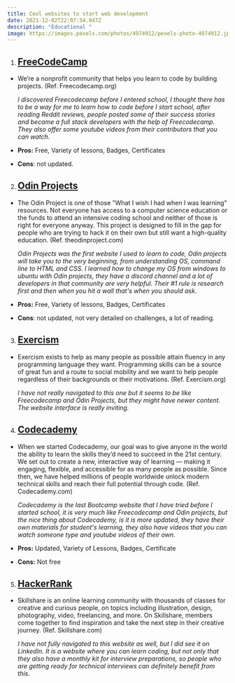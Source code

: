 ```yaml
---
title: Cool websites to start web development
date: 2021-12-02T22:07:54.047Z
description: "Educational "
image: https://images.pexels.com/photos/4974912/pexels-photo-4974912.jpeg?auto=compress&cs=tinysrgb&dpr=2&h=750&w=1260
---
```

1. ## **[FreeCodeCamp](https://www.freecodecamp.org/)**

* We’re a nonprofit community that helps you learn to code by building projects. (Ref. Freecodecamp.org)

  *I discovered Freecodecamp before I entered school, I thought there has to be a way for me to learn how to code before I start school, after reading Reddit reviews, people posted some of their success stories and became a full stack developers with the help of Freecodecamp. They also offer some youtube videos from their contributors that you can watch.*
* **Pros:** Free, Variety of lessons, Badges, Certificates
* **Cons**: not updated.



2. ## **[Odin Projects](https://www.theodinproject.com/)**

* The Odin Project is one of those "What I wish I had when I was learning" resources. Not everyone has access to a computer science education or the funds to attend an intensive coding school and neither of those is right for everyone anyway. This project is designed to fill in the gap for people who are trying to hack it on their own but still want a high-quality education. (Ref. theodinproject.com)

  *Odin Projects was the first website I used to learn to code, Odin projects will take you to the very beginning, from understanding OS, command line to HTML and CSS. I learned how to change my OS from windows to ubuntu with Odin projects, they have a discord channel and a lot of developers in that community are very helpful. Their #1 rule is research first and then when you hit a wall that's when you should ask*.
* **Pros:** Free, Variety of lessons, Badges, Certificates
* **Cons**: not updated, not very detailed on challenges, a lot of reading.



3. ## **[Exercism](https://exercism.org/tracks/javascript)**

* Exercism exists to help as many people as possible attain fluency in any programming language they want. Programming skills can be a source of great fun and a route to social mobility and we want to help people regardless of their backgrounds or their motivations. (Ref. Exercism.org)

  *I have not really navigated to this one but it seems to be like Freecodecamp and Odin Projects, but they might have newer content. The website interface is really inviting.*



4. ## **[Codecademy](https://www.codecademy.com/)**

* When we started Codecademy, our goal was to give anyone in the world the ability to learn the skills they’d need to succeed in the 21st century. We set out to create a new, interactive way of learning — making it engaging, flexible, and accessible for as many people as possible. Since then, we have helped millions of people worldwide unlock modern technical skills and reach their full potential through code. (Ref. Codecademy.com)

  *Codecademy is the last Bootcamp website that I have tried before I started school, it is very much like Freecodecamp and Odin projects, but the nice thing about Codecademy, is it is more updated, they have their own materials for student's learning, they also have videos that you can watch someone type and youtube videos of their own.*
* **Pros:** Updated, Variety of Lessons, Badges, Certificate
* **Cons:** Not free



5. ## **[HackerRank](https://www.hackerrank.com)**

* Skillshare is an online learning community with thousands of classes for creative and curious people, on topics including illustration, design, photography, video, freelancing, and more. On Skillshare, members come together to find inspiration and take the next step in their creative journey. (Ref. Skillshare.com)

  *I have not fully navigated to this website as well, but I did see it on LinkedIn. It is a website where you can learn coding, but not only that they also have a monthly kit for interview preparations, so people who are getting ready for technical interviews can definitely benefit from this.*